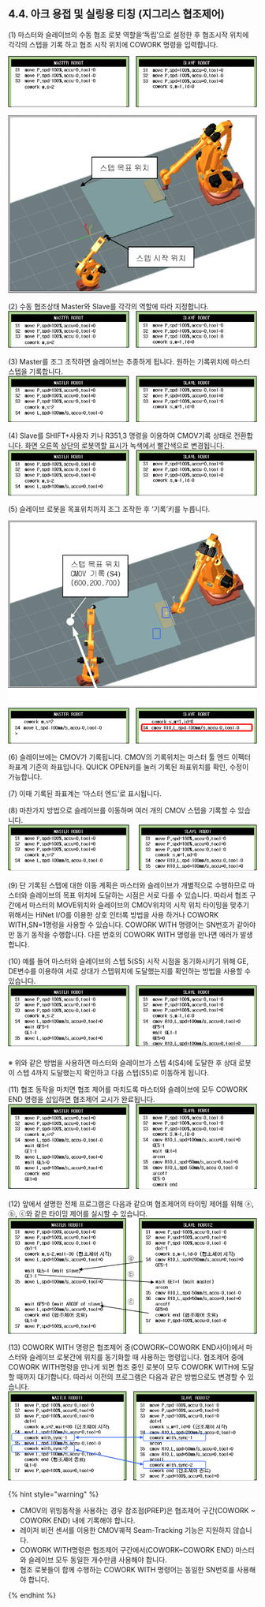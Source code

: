 ﻿## 4.4. 아크 용접 및 실링용 티칭 (지그리스 협조제어)



(1)	마스터와 슬레이브의 수동 협조 로봇 역할을‘독립’으로 설정한 후 협조시작 위치에 각각의 스텝을 기록 하고 협조 시작 위치에 COWORK 명령을 입력합니다. 
 
![](../_assets/4-prg8.png)

![그림 4.4 스텝 시작 및 목표 위치](../_assets/4-4.png)


(2)	수동 협조상태 Master와 Slave를 각각의 역할에 따라 지정합니다. 
![](../_assets/4-prg9.png)



(3)	Master를 조그 조작하면 슬레이브는 추종하게 됩니다. 원하는 기록위치에 마스터 스텝을 기록합니다. 
 ![](../_assets/4-prg10.png)

(4)	Slave를 SHIFT+사용자 키나 R351,3 명령을 이용하여 CMOV기록 상태로 전환합니다. 화면 오른쪽 상단의 로봇역할 표시가 녹색에서 빨간색으로 변경됩니다. 
 ![](../_assets/4-prg10.png)

(5)	슬레이브 로봇을 목표위치까지 조그 조작한 후 ‘기록’키를 누릅니다. 
 

![그림 4.5 스텝 목표 위치 CMOV 기록](../_assets/4-5.png)


![](../_assets/4-prg11.png)



(6)	슬레이브에는 CMOV가 기록됩니다. CMOV의 기록위치는 마스터 툴 엔드 이펙터 좌표계 기준의 좌표입니다. QUICK OPEN키를 눌러 기록된 좌표위치를 확인, 수정이 가능합니다. 
  
(7)	이때 기록된 좌표계는 ‘마스터 엔드’로 표시됩니다. 

(8)	마찬가지 방법으로 슬레이브를 이동하며 여러 개의 CMOV 스텝을 기록할 수 있습니다.
 ![](../_assets/4-prg12.png)

(9)	단 기록된 스텝에 대한 이동 계획은 마스터와 슬레이브가 개별적으로 수행하므로 마스터와 슬레이브의 목표 위치에 도달하는 시점은 서로 다를 수 있습니다. 따라서 협조 구간에서 마스터의 MOVE위치와 슬레이브의 CMOV위치의 시작 위치 타이밍을 맞추기 위해서는 HiNet I/O를 이용한 상호 인터록 방법을 사용 하거나 COWORK WITH,SN=1명령을 사용할 수 있습니다. COWORK WITH 명령어는 SN번호가 같아야만 동기 동작을 수행합니다. 다른 번호의 COWORK WITH 명령을 만나면 에러가 발생합니다.

(10)	예를 들어 마스터와 슬레이브의 스텝 5(S5) 시작 시점을 동기화시키기 위해 GE, DE변수를 이용하여 서로 상대가 스텝위치에 도달했는지를 확인하는 방법을 사용할 수 있습니다. 
 ![](../_assets/4-prg13.png)

※ 위와 같은 방법을 사용하면 마스터와 슬레이브가 스텝 4(S4)에 도달한 후 상대 로봇이 스텝 4까지 도달했는지 확인하고 다음 스텝(S5)로 이동하게 됩니다. 

(11)	협조 동작을 마치면 협조 제어를 마치도록 마스터와 슬레이브에 모두 COWORK END 명령을 삽입하면 협조제어 교시가 완료됩니다. 
![](../_assets/4-prg14.png)     

(12)	앞에서 설명한 전체 프로그램은 다음과 같으며 협조제어의 타이밍 제어를 위해 ⓐ, ⓑ, ⓒ와 같은 타이밍 제어를 실시할 수 있습니다. 
 ![](../_assets/4-prg15.png)

(13)	COWORK WITH 명령은 협조제어 중(COWORK~COWORK END사이)에서 마스터와 슬레이브 로봇간에 위치를 동기화할 때 사용하는 명령입니다. 협조제어 중에 COWORK WITH명령을 만나게 되면 협조 중인 로봇이 모두 COWORK WITH에 도달할 때까지 대기합니다. 따라서 이전의 프로그램은 다음과 같은 방법으로도 변경할 수 있습니다. 
 ![](../_assets/4-prg16.png)


{% hint style="warning" %}

 -	CMOV의 위빙동작을 사용하는 경우 참조점(PREP)은 협조제어 구간(COWORK ~ COWORK END) 내에 기록해야 합니다. 
 -	레이저 비전 센서를 이용한 CMOV궤적 Seam-Tracking 기능은 지원하지 않습니다.
 -	COWORK WITH명령은 협조제어 구간에서(COWORK~COWORK END) 마스터와 슬레이브 모두 동일한 개수만큼 사용해야 합니다. 
 -	협조 로봇들이 함께 수행하는 COWORK WITH 명령어는 동일한 SN번호를 사용해야 합니다.

{% endhint %}
 
